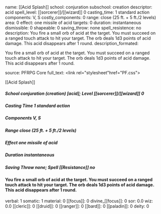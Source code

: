 name: [[Acid Splash]]
school: conjuration
subschool: creation
descriptor: acid
spell_level: [[sorcerer]]/[[wizard]] 0
casting_time: 1 standard action
components: V, S
costly_components: 0
range: close (25 ft. + 5 ft./2 levels)
area: 0
effect: one missile of acid
targets: 0
duration: instantaneous
dismissible: 0
shapeable: 0
saving_throw: none
spell_resistence: no
description: You fire a small orb of acid at the target. You must succeed on a ranged touch attack to hit your target. The orb deals 1d3 points of acid damage. This acid disappears after 1 round.
description_formated: <p>You fire a small orb of acid at the target. You must succeed on a ranged touch attack to hit your target. The orb deals 1d3 points of acid damage. This acid disappears after 1 round.</p>
source: PFRPG Core
full_text: <link rel="stylesheet"href="PF.css"><div class="heading"><p class="alignleft">[[Acid Splash]] </p><div style="clear: both;"></div></div><div><h5><b>School </b>conjuration (creation) [acid]; <b>Level </b>[[sorcerer]]/[[wizard]] 0</h5><h5><b>Casting Time </b>1 standard action</h5><h5><b>Components </b>V, S</h5><h5><b>Range </b>close (25 ft. + 5 ft./2 levels)</h5><h5><b>Effect </b>one missile of acid</h5><h5><b>Duration </b>instantaneous</h5><h5><b>Saving Throw </b>none; <b>Spell [[Resistance]] </b>no</h5></div><div><h4><p>You fire a small orb of acid at the target. You must succeed on a ranged touch attack to hit your target. The orb deals 1d3 points of acid damage. This acid disappears after 1 round.</p></h4></div>
verbal: 1
somatic: 1
material: 0
[[focus]]: 0
divine_[[focus]]: 0
sor: 0.0
wiz: 0.0
[[cleric]]: 0
[[druid]]: 0
[[ranger]]: 0
[[bard]]: 0
[[paladin]]: 0
deity: 0
